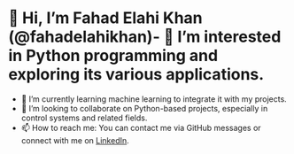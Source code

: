 # 👋 Hi, I’m Fahad Elahi Khan (@fahadelahikhan)- 👀 I’m interested in Python programming and exploring its various applications.
- 🌱 I’m currently learning machine learning to integrate it with my projects.
- 💞️ I’m looking to collaborate on Python-based projects, especially in control systems and related fields.
- 📫 How to reach me: You can contact me via GitHub messages or connect with me on [LinkedIn](https://www.linkedin.com/in/fahadelahikhan/).


<!---
fahadelahikhan/fahadelahikhan is a ✨ special ✨ repository because its `README.md` (this file) appears on your GitHub profile.
You can click the Preview link to take a look at your changes.
--->
